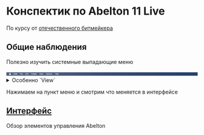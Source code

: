 # Конспектик по Abelton 11 Live

По курсу от [отечественного битмейкера](https://www.youtube.com/watch?v=cdcgVkYV0k4&t=3191s)

## Общие наблюдения

Полезно изучить системные выпадающие меню

<img src="./images/menu.png" />

<details>
  <summary>Особенно `View`</summary>
  <img src="./images/view.png" width="400px"/>
</details>

Нажимаем на пункт меню и смотрим что меняется в интерфейсе

## [Интерфейс](./interface.md)

Обзор элементов управления Abelton


